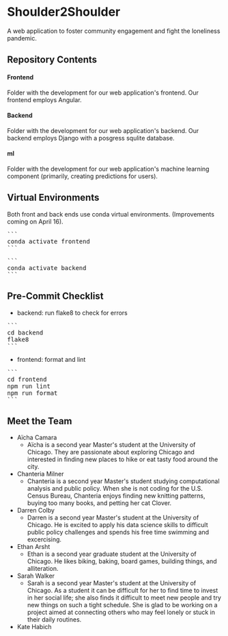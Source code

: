# Shoulder2Shoulder

A web application to foster community engagement and fight the loneliness pandemic.

## Repository Contents

#### Frontend
Folder with the development for our web application's frontend. Our frontend employs Angular. 

#### Backend
Folder with the development for our web application's backend. Our backend employs Django with a posgress squlite database.

#### ml
Folder with the development for our web application's machine learning component (primarily, creating predictions for users).

## Virtual Environments

Both front and back ends use conda virtual environments. (Improvements coming on April 16).
 
<pre>
```
conda activate frontend
```
</pre>

<pre>
```
conda activate backend
```
</pre>

## Pre-Commit Checklist

- backend: run flake8 to check for errors

<pre>
```
cd backend
flake8
```
</pre>

- frontend: format and lint

<pre>
```
cd frontend
npm run lint
npm run format
```
</pre>

## Meet the Team

- Aïcha Camara
    - Aïcha is a second year Master's student at the University of Chicago. They are passionate about exploring Chicago and interested in finding new places to hike or eat tasty food around the city.
- Chanteria Milner
    - Chanteria is a second year Master's student studying computational analysis and public policy. When she is not coding for the U.S. Census Bureau, Chanteria enjoys finding new knitting patterns, buying too many books, and petting her cat Clover.
- Darren Colby
    - Darren is a second year Master's student at the University of Chicago. He is excited to apply his data science skills to difficult public policy challenges and spends his free time swimming and excercising.
- Ethan Arsht
    - Ethan is a second year graduate student at the University of Chicago. He likes biking, baking, board games, building things, and alliteration.
- Sarah Walker
    - Sarah is a second year Master's student at the University of Chicago. As a student it can be difficult for her to find time to invest in her social life; she also finds it difficult to meet new people and try new things on such a tight schedule. She is glad to be working on a project aimed at connecting others who may feel lonely or stuck in their daily routines.
- Kate Habich
